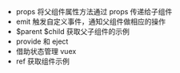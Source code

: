 - props 将父组件属性方法通过 props 传递给子组件
- emit 触发自定义事件，通知父组件做相应的操作
- $parent $child 获取父子组件的示例
- provide 和 eject
- 借助状态管理 vuex
- ref 获取组件示例
